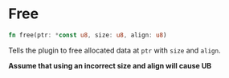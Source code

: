 # Free

```rs
fn free(ptr: *const u8, size: u8, align: u8)
```

Tells the plugin to free allocated data at `ptr` with `size` and `align`.

**Assume that using an incorrect size and align will cause UB**